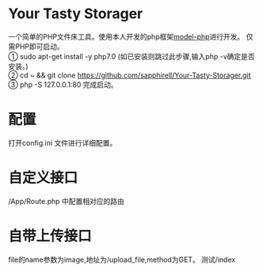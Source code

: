 # Your Tasty Storager 
一个简单的PHP文件床工具。使用本人开发的php框架<a href="https://github.com/sapphirell/model-php">model-php</a>进行开发。
仅需PHP即可启动。<br />
① sudo apt-get install -y php7.0 (如已安装则跳过此步骤,输入php -v确定是否安装。) <br />
② cd ~ && git clone https://github.com/sapphirell/Your-Tasty-Storager.git <br />
③ php -S 127.0.0.1:80 完成启动。 <br />

# 配置
打开config.ini 文件进行详细配置。

# 自定义接口
/App/Route.php 中配置相对应的路由
# 自带上传接口
file的name参数为image,地址为/upload_file,method为GET。
测试/index